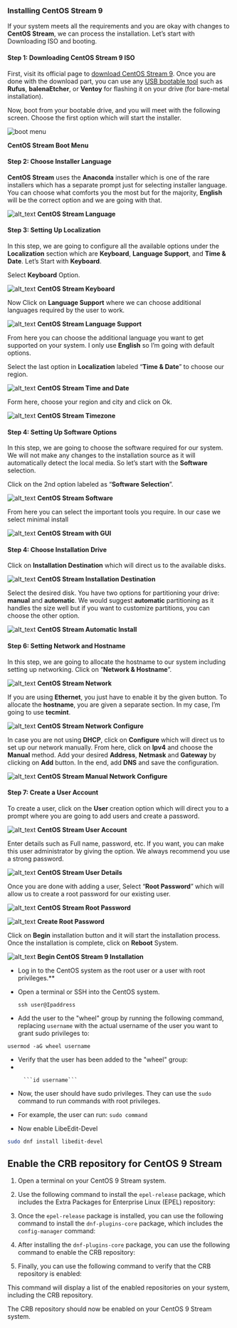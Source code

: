 ### Installing CentOS Stream 9

If your system meets all the requirements and you are okay with changes to **CentOS Stream**, we can process the installation. Let’s start with Downloading ISO and booting.


#### Step 1: Downloading CentOS Stream 9 ISO

First, visit its official page to [download CentOS Stream 9](https://centos.org/stream9/). Once you are done with the download part, you can use any [USB bootable tool](https://www.tecmint.com/linux-bootable-usb-creators/) such as **Rufus**, **balenaEtcher**, or **Ventoy** for flashing it on your drive (for bare-metal installation).

Now, boot from your bootable drive, and you will meet with the following screen. Choose the first option which will start the installer.



![boot menu](../01_Centos/images/CentOS-Stream-Boot-Menu.png)



**CentOS Stream Boot Menu**


#### Step 2: Choose Installer Language

**CentOS Stream** uses the **Anaconda** installer which is one of the rare installers which has a separate prompt just for selecting installer language. You can choose what comforts you the most but for the majority, **English** will be the correct option and we are going with that.






![alt_text](../01_Centos/images/CentOS-Stream-Language.png)
**CentOS Stream Language**


#### Step 3: Setting Up Localization

In this step, we are going to configure all the available options under the **Localization** section which are **Keyboard**, **Language Support**, and **Time & Date**. Let’s Start with **Keyboard**.

Select **Keyboard** Option.




![alt_text](../01_Centos/images/CentOS-Stream-Keyboard.png "image_tooltip")
**CentOS Stream Keyboard**

Now Click on **Language Support** where we can choose additional languages required by the user to work.





![alt_text](../01_Centos/images/CentOS-Stream-Language-Support.png "image_tooltip")
**CentOS Stream Language Support**

From here you can choose the additional language you want to get supported on your system. I only use **English** so I’m going with default options.






Select the last option in **Localization** labeled “**Time & Date**” to choose our region.






![alt_text](../01_Centos/images/CentOS-Stream-Time-Date.png "image_tooltip")
**CentOS Stream Time and Date**

Form here, choose your region and city and click on Ok.






![alt_text](../01_Centos/images/CentOS-Stream-Timezone.png "image_tooltip")
**CentOS Stream Timezone**


#### Step 4: Setting Up Software Options

In this step, we are going to choose the software required for our system. We will not make any changes to the installation source as it will automatically detect the local media. So let’s start with the **Software** selection.

Click on the 2nd option labeled as “**Software Selection**”.




![alt_text](../01_Centos/images/CentOS-Stream-Software.png "image_tooltip")
**CentOS Stream Software**

From here you can select the important tools you require. In our case we select minimal install



![alt_text](../01_Centos/images/CentOS-Stream-with-GUI.png "image_tooltip")
**CentOS Stream with GUI**


#### Step 4: Choose Installation Drive

Click on **Installation Destination** which will direct us to the available disks.



![alt_text](../01_Centos/images/CentOS-Stream-Installation-Destination.png "image_tooltip")
**CentOS Stream Installation Destination**

Select the desired disk. You have two options for partitioning your drive: **manual** and **automatic**. We would suggest **automatic** partitioning as it handles the size well but if you want to customize partitions, you can choose the other option.



![alt_text](../01_Centos/images/CentOS-Stream-Automatic-Install.jpeg "image_tooltip")
**CentOS Stream Automatic Install**


#### Step 6: Setting Network and Hostname






In this step, we are going to allocate the hostname to our system including setting up networking. Click on “**Network & Hostname**”.






![alt_text](../01_Centos/images/CentOS-Stream-Network.png "image_tooltip")
**CentOS Stream Network**

If you are using **Ethernet**, you just have to enable it by the given button. To allocate the **hostname**, you are given a separate section. In my case, I’m going to use **tecmint**.




![alt_text](../01_Centos/images/CentOS-Stream-Network-Configure.png "image_tooltip")
**CentOS Stream Network Configure**

In case you are not using **DHCP**, click on **Configure** which will direct us to set up our network manually. From here, click on **Ipv4** and choose the **Manual** method. Add your desired **Address**, **Netmask** and **Gateway** by clicking on **Add** button. In the end, add **DNS** and save the configuration.






![alt_text](../01_Centos/images/CentOS-Stream-Manual-Network-Configure.png "image_tooltip")
**CentOS Stream Manual Network Configure**


#### Step 7: Create a User Account

To create a user, click on the **User** creation option which will direct you to a prompt where you are going to add users and create a password.






![alt_text](../01_Centos/images/CentOS-Stream-User.png "image_tooltip")
**CentOS Stream User Account**

Enter details such as Full name, password, etc. If you want, you can make this user administrator by giving the option. We always recommend you use a strong password.






![alt_text](../01_Centos/images/CentOS-Stream-User-Details.png "image_tooltip")
**CentOS Stream User Details**

Once you are done with adding a user, Select “**Root Password**” which will allow us to create a root password for our existing user.






![alt_text](../01_Centos/images/CentOS-Stream-Root.png "image_tooltip")
**CentOS Stream Root Password**




![alt_text](../01_Centos/images/CentOS-Stream-Root-Password.png "image_tooltip")
**Create Root Password**

Click on **Begin** installation button and it will start the installation process. Once the installation is complete, click on **Reboot** System.






![alt_text](../01_Centos/images/Begin-CentOS-Stream-9-Installation.jpeg "image_tooltip")
**Begin CentOS Stream 9 Installation**

 - Log in to the CentOS system as the root user or a user with root privileges.**
 - Open a terminal or SSH into the CentOS system.
  
      ```ssh user@Ipaddress```

- Add the user to the "wheel" group by running the following command,
replacing `username` with the actual username of the user you want to grant sudo privileges to:

```usermod -aG wheel username```

- Verify that the user has been added to the "wheel" group:
- 

         ```id username```

- Now, the user should have sudo privileges. They can use the `sudo` command to run commands with root privileges.
- For example, the user can run:
```sudo command```



- Now enable LibeEdit-Devel

```bash
sudo dnf install libedit-devel
```






## Enable the CRB repository for CentOS 9 Stream

1. Open a terminal on your CentOS 9 Stream system.

2. Use the following command to install the `epel-release` package, which includes the Extra Packages for Enterprise Linux (EPEL) repository:


3. Once the `epel-release` package is installed, you can use the following command to install the `dnf-plugins-core` package, which includes the `config-manager` command:


4. After installing the `dnf-plugins-core` package, you can use the following command to enable the CRB repository:

5. Finally, you can use the following command to verify that the CRB repository is enabled:

This command will display a list of the enabled repositories on your system, including the CRB repository.

The CRB repository should now be enabled on your CentOS 9 Stream system.
